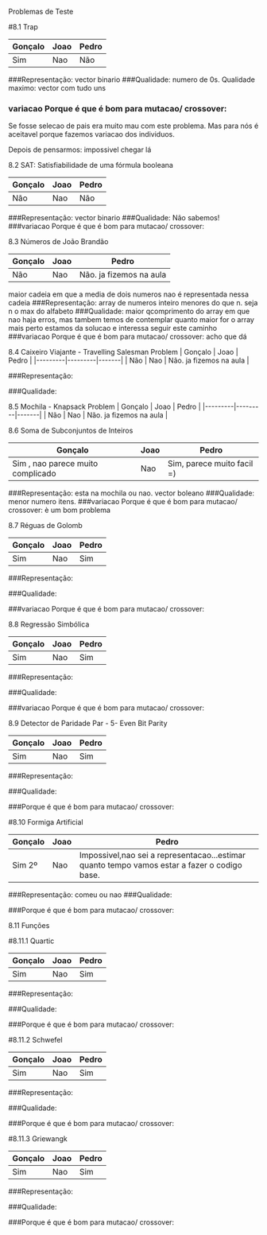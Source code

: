 Problemas de Teste

#8.1 Trap

| Gonçalo | Joao    | Pedro |
|---------|---------|-------|
| Sim     | Nao     | Não   |


###Representação:
vector binario
###Qualidade:
numero de 0s. Qualidade maximo: vector com tudo uns
### variacao Porque é que é bom para mutacao/ crossover:
Se fosse selecao de pais era muito mau com este problema. Mas para nós é aceitavel porque fazemos variacao dos individuos.

Depois de pensarmos: impossivel chegar lá

8.2 SAT: Satisfiabilidade de uma fórmula booleana

| Gonçalo | Joao    | Pedro |
|---------|---------|-------|
| Não     | Nao     | Não   |

###Representação:
vector binario
###Qualidade:
Não sabemos!
###variacao Porque é que é bom para mutacao/ crossover:


8.3 Números de João Brandão

| Gonçalo | Joao    | Pedro |
|---------|---------|-------|
| Não     | Nao     | Não. ja fizemos na aula   |

maior cadeia em que a media de dois numeros nao é representada nessa cadeia
###Representação:
array de numeros inteiro menores do que n. seja n o max do alfabeto
###Qualidade:
maior qcomprimento do array em que nao haja erros, mas tambem temos de contemplar quanto maior for o array mais perto estamos da solucao e interessa seguir este caminho
###variacao Porque é que é bom para mutacao/ crossover:
acho que dá

8.4 Caixeiro Viajante - Travelling Salesman Problem
| Gonçalo | Joao    | Pedro |
|---------|---------|-------|
| Não     | Nao     | Não. ja fizemos na aula   |

###Representação:

###Qualidade:

8.5 Mochila - Knapsack Problem
| Gonçalo | Joao    | Pedro |
|---------|---------|-------|
| Não     | Nao     | Não. ja fizemos na aula   |

8.6 Soma de Subconjuntos de Inteiros

| Gonçalo | Joao    | Pedro |
|---------|---------|-------|
| Sim , nao parece muito complicado    | Nao    | Sim, parece muito facil =)   |

###Representação:
esta na mochila ou nao. vector boleano
###Qualidade:
menor numero itens.
###variacao Porque é que é bom para mutacao/ crossover:
è um bom problema

8.7 Réguas de Golomb

| Gonçalo | Joao    | Pedro |
|---------|---------|-------|
| Sim     | Nao     | Sim   |

###Representação:

###Qualidade:

###variacao Porque é que é bom para mutacao/ crossover:

8.8 Regressão Simbólica

| Gonçalo | Joao    | Pedro |
|---------|---------|-------|
| Sim     | Nao     | Sim   |

###Representação:

###Qualidade:

###variacao Porque é que é bom para mutacao/ crossover:

8.9 Detector de Paridade Par - 5- Even Bit Parity

| Gonçalo | Joao    | Pedro |
|---------|---------|-------|
| Sim     | Nao     | Sim   |

###Representação:

###Qualidade:

###Porque é que é bom para mutacao/ crossover:

#8.10 Formiga Artificial

| Gonçalo | Joao    | Pedro |
|---------|---------|-------|
| Sim 2º    | Nao     | Impossivel,nao sei a representacao...estimar quanto tempo vamos estar a fazer o codigo base.   |

###Representação:
comeu ou nao
###Qualidade:

###Porque é que é bom para mutacao/ crossover:

8.11 Funções

#8.11.1 Quartic

| Gonçalo | Joao    | Pedro |
|---------|---------|-------|
| Sim     | Nao     | Sim   |

###Representação:

###Qualidade:

###Porque é que é bom para mutacao/ crossover:

#8.11.2 Schwefel

| Gonçalo | Joao    | Pedro |
|---------|---------|-------|
| Sim     | Nao     | Sim   |

###Representação:

###Qualidade:

###Porque é que é bom para mutacao/ crossover:

#8.11.3 Griewangk

| Gonçalo | Joao    | Pedro |
|---------|---------|-------|
| Sim     | Nao     | Sim   |

###Representação:

###Qualidade:

###Porque é que é bom para mutacao/ crossover:
